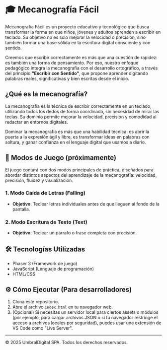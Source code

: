 # 🎓 Mecanografía Fácil

Mecanografía Fácil es un proyecto educativo y tecnológico que busca transformar la forma en que niños, jóvenes y adultos aprenden a escribir en teclado. Su objetivo no es solo mejorar la velocidad o precisión, sino también formar una base sólida en la escritura digital consciente y con sentido.

Creemos que escribir correctamente es más que una cuestión de rapidez: es también una forma de pensamiento. Por eso, nuestro enfoque pedagógico integra la mecanografía con el desarrollo ortográfico, a través del principio **"Escribir con Sentido"**, que propone aprender digitando palabras reales, significativas y bien escritas desde el inicio.

## ¿Qué es la mecanografía?

La mecanografía es la técnica de escribir correctamente en un teclado, utilizando todos los dedos de forma coordinada, sin necesidad de mirar las teclas. Su dominio permite mejorar la velocidad, precisión y comodidad al redactar en entornos digitales.

Dominar la mecanografía es más que una habilidad técnica: es abrir la puerta a la expresión ágil y libre, es transformar ideas en palabras con soltura, y ganar confianza en el lenguaje digital que usamos a diario.

## 🚀 Modos de Juego (próximamente)

El juego contará con dos modos principales de práctica, diseñados para abordar distintos aspectos del aprendizaje de la mecanografía: velocidad, precisión, fluidez y visualización.

### 1. Modo Caída de Letras (Falling)
* **Objetivo**: Teclear letras individuales antes de que lleguen al fondo de la pantalla.

### 2. Modo Escritura de Texto (Text)
* **Objetivo**: Teclear un párrafo o frase completa con precisión.

## 🛠️ Tecnologías Utilizadas

* Phaser 3 (Framework de juego)
* JavaScript (Lenguaje de programación)
* HTML/CSS

## ⚙️ Cómo Ejecutar (Para desarrolladores)

1.  Clona este repositorio.
2.  Abre el archivo `index.html` en tu navegador web.
3.  (Opcional) Si necesitas un servidor local para ciertos assets o módulos (por ejemplo, para cargar archivos JSON o si tu navegador restringe el acceso a archivos locales por seguridad), puedes usar una extensión de VS Code como "Live Server".

---
© 2025 UmbralDigital SPA. Todos los derechos reservados.
